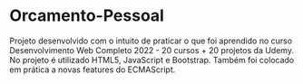 # Orcamento-Pessoal
Projeto desenvolvido com o intuito de praticar o que foi aprendido no curso Desenvolvimento Web Completo 2022 - 20 cursos + 20 projetos da Udemy.
No projeto é utilizado HTML5, JavaScript e Bootstrap. Também foi colocado em prática a novas features do ECMAScript.
